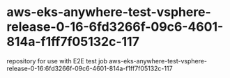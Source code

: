 # aws-eks-anywhere-test-vsphere-release-0-16-6fd3266f-09c6-4601-814a-f1ff7f05132c-117
repository for use with E2E test job aws-eks-anywhere-test-vsphere-release-0-16:6fd3266f-09c6-4601-814a-f1ff7f05132c-117
